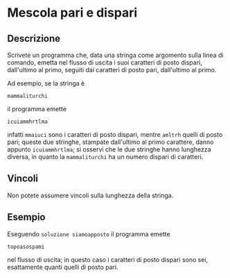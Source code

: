Mescola pari e dispari
======================

Descrizione
-----------

Scrivete un programma che, data una stringa come argomento sulla linea di
comando, emetta nel flusso di uscita i suoi caratteri di posto dispari,
dall'ultimo al primo, seguiti dai caratteri di posto pari, dall'ultimo al primo.

Ad esempio, se la stringa è

    mammaliturchi

il programma emette

    icuiammhrtlma

infatti `mmaiuci` sono i caratteri di posto dispari, mentre `amltrh` quelli di
posto pari; queste due stringhe, stampate dall'ultimo al primo carattere, danno
appunto `icuiammhrtlma`; si osservi che le due stringhe hanno lunghezza diversa,
in quanto la `mammaliturchi` ha un numero dispari di caratteri.


Vincoli
-------

Non potete assumere vincoli sulla lunghezza della stringa.


Esempio
-------

Eseguendo `soluzione siamoapposto` il programma emette

    topoasospami

nel flusso di uscita; in questo caso i caratteri di posto dispari sono sei,
esattamente quanti quelli di posto pari.
